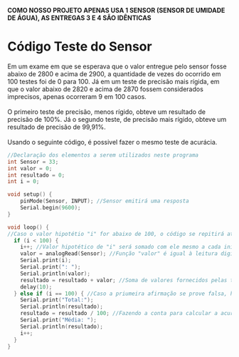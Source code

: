 **COMO NOSSO PROJETO APENAS USA 1 SENSOR (SENSOR DE UMIDADE DE ÁGUA), AS ENTREGAS 3 E 4 SÃO IDÊNTICAS**
# Código Teste do Sensor
Em um exame em que se esperava que o valor entregue pelo sensor fosse abaixo de 2800 e acima de 2900, a quantidade de vezes do ocorrido em 100 testes foi de 0 para 100. Já em um teste de precisão mais rígida, em que o valor abaixo de 2820 e acima de 2870 fossem considerados imprecisos, apenas ocorreram 9 em 100 casos.</br>
<br>O primeiro teste de precisão, menos rígido, obteve um resultado de precisão de 100%. Já o segundo teste, de precisão mais rígido, obteve um resultado de precisão de 99,91%.<br>
<br>Usando o seguinte código, é possivel fazer o mesmo teste de acurácia.<br>

```cpp
//Declaração dos elementos a serem utilizados neste programa
int Sensor = 33;
int valor = 0;
int resultado = 0;
int i = 0;

void setup() {
    pinMode(Sensor, INPUT); //Sensor emitirá uma resposta
    Serial.begin(9600);
}

void loop() {
//Caso o valor hipotétio "i" for abaixo de 100, o código se repitirá até que tal afirmação se prove o contrário
  if (i < 100) {
    i++; //Valor hipotético de "i" será somado com ele mesmo a cada início de loop
    valor = analogRead(Sensor); //Função "valor" é igual à leitura digital do sensor
    Serial.print(i);
    Serial.print(": ");
    Serial.println(valor);
    resultado = resultado + valor; //Soma de valores fornecidos pelas tentativas do sensor
    delay(10);
  } else if (i == 100) { //Caso a priumeira afirmação se prove falsa, haverá uma verificação de valor hipotético "i" para saber se ele é igual a 100
    Serial.print("Total:");
    Serial.println(resultado);
    resultado = resultado / 100; //Fazendo a conta para calcular a acurácia
    Serial.print("Média: ");
    Serial.println(resultado);
    i++;
  }
}

